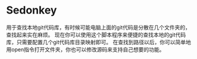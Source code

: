 # Sedonkey

用于查找本地git代码库，有时候可能电脑上面的git代码是分散在几个文件夹的，查找起来实在麻烦。
现在你可以使用这个脚本程序来便捷的查找本地的git代码库，只需要配置几个git代码库目录映射即可。
在查找到路径以后，你可以简单地用open指令打开文件夹，你也可以修改源码来支持自己想要的功能。

